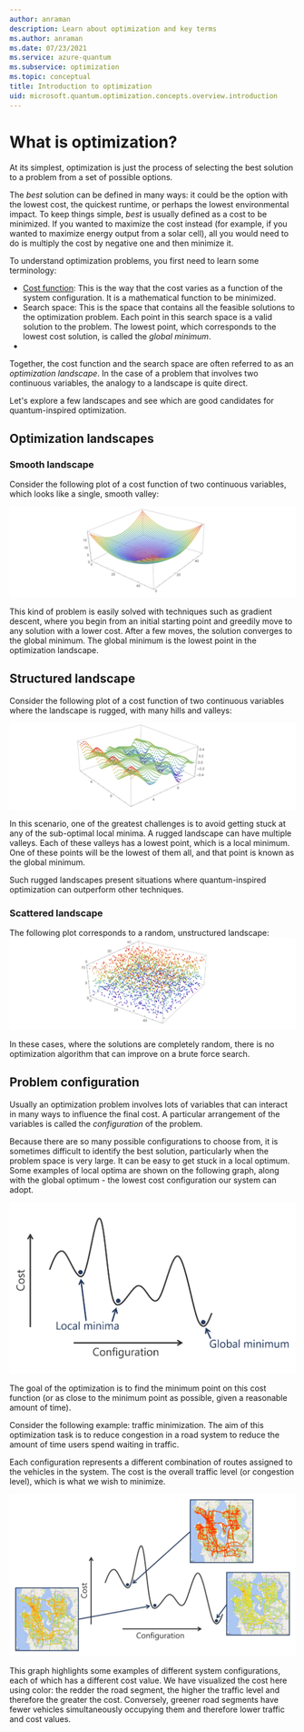 ```yaml
---
author: anraman
description: Learn about optimization and key terms
ms.author: anraman
ms.date: 07/23/2021
ms.service: azure-quantum
ms.subservice: optimization
ms.topic: conceptual
title: Introduction to optimization
uid: microsoft.quantum.optimization.concepts.overview.introduction
---
```


# What is optimization?

At its simplest, optimization is just the process of selecting the best solution to a problem from a set of possible options.

The *best* solution can be defined in many ways: it could be the option with the lowest cost, the quickest runtime, or perhaps the lowest environmental impact. To keep things simple, *best* is usually defined as a cost to be minimized. If you wanted to maximize the cost instead (for example, if you wanted to maximize energy output from a solar cell), all you would need to do is multiply the cost by negative one and then minimize it.

To understand optimization problems, you first need to learn some terminology:

- [Cost function](xref:microsoft.quantum.optimization.concepts.overview.key-concepts): This is the way that the cost varies as a function of the system configuration. It is a mathematical function to be minimized. 
- Search space: This is the space that contains all the feasible solutions to the optimization problem. Each point in this search space is a valid solution to the problem. The lowest point, which corresponds to the lowest cost solution, is called the *global minimum*.
- 
Together, the cost function and the search space are often referred to as an *optimization landscape*. In the case of a problem that involves two continuous variables, the analogy to a landscape is quite direct.

Let's explore a few landscapes and see which are good candidates for quantum-inspired optimization.

## Optimization landscapes

### Smooth landscape
Consider the following plot of a cost function of two continuous variables, which looks like a single, smooth valley:

![Smooth landspace](./media/smooth-landscape.png)

This kind of problem is easily solved with techniques such as gradient descent, where you begin from an initial starting point and greedily move to any solution with a lower cost. After a few moves, the solution converges to the global minimum. The global minimum is the lowest point in the optimization landscape.

## Structured landscape
Consider the following plot of a cost function of two continuous variables where the landscape is rugged, with many hills and valleys:

![Structured landspace](./media/structured-landscape.png)

In this scenario, one of the greatest challenges is to avoid getting stuck at any of the sub-optimal local minima. A rugged landscape can have multiple valleys. Each of these valleys has a lowest point, which is a local minimum. One of these points will be the lowest of them all, and that point is known as the global minimum.

Such rugged landscapes present situations where quantum-inspired optimization can outperform other techniques.

### Scattered landscape
The following plot corresponds to a random, unstructured landscape: 
![Scattered landspace](./media/scattered-landscape.png)

In these cases, where the solutions are completely random, there is no optimization algorithm that can improve on a brute force search.

## Problem configuration

Usually an optimization problem involves lots of variables that can interact in many ways to influence the final cost. A particular arrangement of the variables is called the *configuration* of the problem.

Because there are so many possible configurations to choose from, it is sometimes difficult to identify the best solution, particularly when the problem space is very large. It can be easy to get stuck in a local optimum. Some examples of local optima are shown on the following graph, along with the global optimum - the lowest cost configuration our system can adopt.

![Graph showing a cost function with two local optima and the global optimum highlighted](./media/optimization-intro-optima-graph.png)

The goal of the optimization is to find the minimum point on this cost function (or as close to the minimum point as possible, given a reasonable amount of time).

Consider the following example: traffic minimization. The aim of this optimization task is to reduce congestion in a road system to reduce the amount of time users spend waiting in traffic.

Each configuration represents a different combination of routes assigned to the vehicles in the system. The cost is the overall traffic level (or congestion level), which is what we wish to minimize.

![Graph showing a cost function with local optima corresponding to different traffic levels in a vehicle routing simulation](./media/optimization-intro-traffic-optima.png)

This graph highlights some examples of different system configurations, each of which has a different cost value. We have visualized the cost here using color: the redder the road segment, the higher the traffic level and therefore the greater the cost. Conversely, greener road segments have fewer vehicles simultaneously occupying them and therefore lower traffic and cost values.
